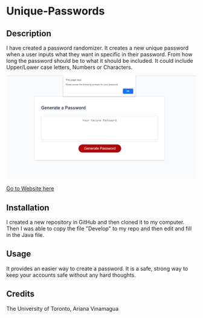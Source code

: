 # Unique-Passwords

## Description
I have created a password randomizer. It creates a new unique password when a user inputs what they want in specific in their password. From how long the password should be to what it should be included. It could include Upper/Lower case letters, Numbers or Characters.

![Webpage](./images/password.png)

[Go to Website here](https://ari07-ari.github.io/Unique-Passwords/)

## Installation
I created a new repository in GitHub and then cloned it to my computer. Then I was able to copy the file "Develop" to my repo and then edit and fill in the Java file. 

## Usage
It provides an easier way to create a password. It is a safe, strong way to keep your accounts safe without any hard thoughts.

## Credits
The University of Toronto,
Ariana Vinamagua